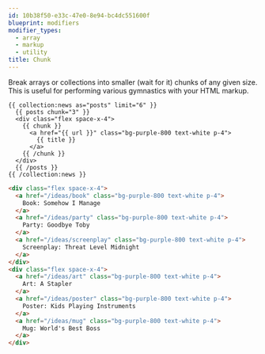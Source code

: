```yaml
---
id: 10b38f50-e33c-47e0-8e94-bc4dc551600f
blueprint: modifiers
modifier_types:
  - array
  - markup
  - utility
title: Chunk
---
```

Break arrays or collections into smaller (wait for it) chunks of any given size. This is useful for performing various gymnastics with your HTML markup.


```
{{ collection:news as="posts" limit="6" }}
  {{ posts chunk="3" }}
  <div class="flex space-x-4">
    {{ chunk }}
      <a href="{{ url }}" class="bg-purple-800 text-white p-4">
        {{ title }}
      </a>
    {{ /chunk }}
  </div>
  {{ /posts }}
{{ /collection:news }}
```

```html
<div class="flex space-x-4">
  <a href="/ideas/book" class="bg-purple-800 text-white p-4">
    Book: Somehow I Manage
  </a>
  <a href="/ideas/party" class="bg-purple-800 text-white p-4">
    Party: Goodbye Toby
  </a>
  <a href="/ideas/screenplay" class="bg-purple-800 text-white p-4">
    Screenplay: Threat Level Midnight
  </a>
</div>
<div class="flex space-x-4">
  <a href="/ideas/art" class="bg-purple-800 text-white p-4">
    Art: A Stapler
  </a>
  <a href="/ideas/poster" class="bg-purple-800 text-white p-4">
    Poster: Kids Playing Instruments
  </a>
  <a href="/ideas/mug" class="bg-purple-800 text-white p-4">
    Mug: World's Best Boss
  </a>
</div>
```
